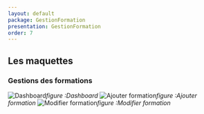 ```yaml
---
layout: default
package: GestionFormation
presentation: GestionFormation
order: 7
---
```


## Les maquettes

### Gestions des formations
![Dashboard](/soli-lms/Conception/GestionFormation/images/dash1.PNG)*figure :Dashboard*
![Ajouter formation](/soli-lms/Conception/GestionFormation/images/dash2.PNG)*figure :Ajouter formation*
![Modifier formation](/soli-lms/Conception/GestionFormation/images/dash3.PNG)*figure :Modifier formation*

<!-- new slide -->